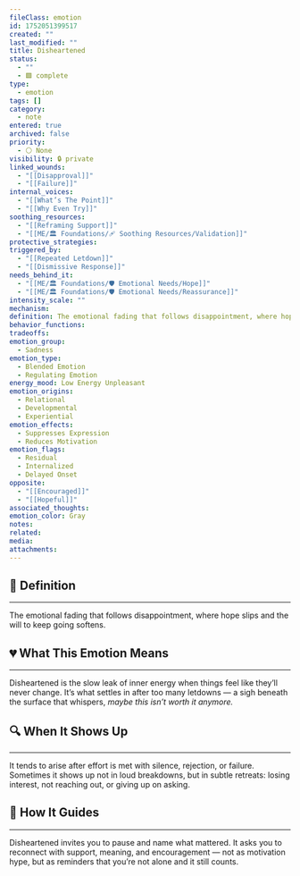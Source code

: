 ```yaml
---
fileClass: emotion
id: 1752051399517
created: ""
last_modified: ""
title: Disheartened
status:
  - ""
  - 🟩 complete
type:
  - emotion
tags: []
category:
  - note
entered: true
archived: false
priority:
  - ⚪ None
visibility: 🔒 private
linked_wounds:
  - "[[Disapproval]]"
  - "[[Failure]]"
internal_voices:
  - "[[What’s The Point]]"
  - "[[Why Even Try]]"
soothing_resources:
  - "[[Reframing Support]]"
  - "[[ME/🏛️ Foundations/🩹 Soothing Resources/Validation]]"
protective_strategies: 
triggered_by:
  - "[[Repeated Letdown]]"
  - "[[Dismissive Response]]"
needs_behind_it:
  - "[[ME/🏛️ Foundations/🛡️ Emotional Needs/Hope]]"
  - "[[ME/🏛️ Foundations/🛡️ Emotional Needs/Reassurance]]"
intensity_scale: ""
mechanism: 
definition: The emotional fading that follows disappointment, where hope slips and the will to keep going softens.
behavior_functions: 
tradeoffs: 
emotion_group:
  - Sadness
emotion_type:
  - Blended Emotion
  - Regulating Emotion
energy_mood: Low Energy Unpleasant
emotion_origins:
  - Relational
  - Developmental
  - Experiential
emotion_effects:
  - Suppresses Expression
  - Reduces Motivation
emotion_flags:
  - Residual
  - Internalized
  - Delayed Onset
opposite:
  - "[[Encouraged]]"
  - "[[Hopeful]]"
associated_thoughts: 
emotion_color: Gray
notes: 
related: 
media: 
attachments: 
---
```


## 🧾 Definition
---
The emotional fading that follows disappointment, where hope slips and the will to keep going softens.

## 💔 What This Emotion Means
---
Disheartened is the slow leak of inner energy when things feel like they’ll never change.
It’s what settles in after too many letdowns — a sigh beneath the surface that whispers, *maybe this isn’t worth it anymore.*

## 🔍 When It Shows Up
---
It tends to arise after effort is met with silence, rejection, or failure.
Sometimes it shows up not in loud breakdowns, but in subtle retreats: losing interest, not reaching out, or giving up on asking.

## 🧭 How It Guides
---
Disheartened invites you to pause and name what mattered.
It asks you to reconnect with support, meaning, and encouragement — not as motivation hype, but as reminders that you’re not alone and it still counts.
